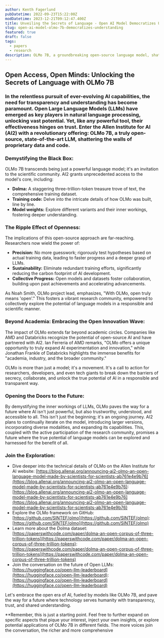 ```yaml
---
author: Kenth Fagerlund
pubDatetime: 2022-09-23T15:22:00Z
modDatetime: 2023-12-21T09:12:47.400Z
title: Unveiling the Secrets of Language - Open AI Model Democratizes Understanding of Powerful Technology
slug: open-ai-model-olmo-7b-democratizes-understanding
featured: true
draft: false
tags:
  - papers
  - research
description: OLMo 7B, a groundbreaking open-source language model, shatters the black box of AI, empowering researchers and developers to delve into its inner workings for faster progress, transparency, and responsible innovation. Join the open-source movement and be a part of shaping the future of language models!
---
```


## Open Access, Open Minds: Unlocking the Secrets of Language with OLMo 7B

### In the relentless pursuit of ever-evolving AI capabilities, the need for transparency and understanding has become paramount. Open Large Language Models (LLMs) have emerged as key players in natural language processing, unlocking vast potential. Yet, like any powerful tool, their effectiveness hinges on trust. Enter the Allen Institute for AI (AI2) with a revolutionary offering: **OLMo 7B, a truly open-source, state-of-the-art LLM, shattering the walls of proprietary data and code.**

### Demystifying the Black Box:

OLMo 7B transcends being just a powerful language model; it's an invitation to the scientific community. AI2 grants unprecedented access to the model's core, including:

- **Dolma:** A staggering three-trillion-token treasure trove of text, the comprehensive training dataset.
- **Training code:** Delve into the intricate details of how OLMo was built, line by line.
- **Model weights:** Explore different variants and their inner workings, fostering deeper understanding.

### The Ripple Effect of Openness:

The implications of this open-source approach are far-reaching. Researchers now wield the power of:

- **Precision:** No more guesswork; rigorously test hypotheses based on actual training data, leading to faster progress and a deeper grasp of LLMs.
- **Sustainability:** Eliminate redundant training efforts, significantly reducing the carbon footprint of AI development.
- **Collective Progress:** Open models and datasets foster collaboration, building upon past achievements and accelerating advancements.

As Noah Smith, OLMo project lead, emphasizes, "With OLMo, open truly means 'open'." This fosters a vibrant research community, empowered to collectively explore the potential of language models in a responsible and scientific manner.

### Beyond Academia: Embracing the Open Innovation Wave:

The impact of OLMo extends far beyond academic circles. Companies like AMD and Databricks recognize the potential of open-source AI and have partnered with AI2. Ian Ferreria of AMD remarks, "OLMo offers a unique opportunity to truly expand AI experimentation and innovation," while Jonathan Frankle of Databricks highlights the immense benefits for "academia, industry, and the broader community."

OLMo is more than just a model; it's a movement. It's a call to action for researchers, developers, and even tech giants to break down the barriers of secrecy, collaborate, and unlock the true potential of AI in a responsible and transparent way.

### Opening the Doors to the Future:

By demystifying the inner workings of LLMs, OLMo paves the way for a future where AI isn't just powerful, but also trustworthy, understood, and accessible to all. This isn't just the beginning; it's an ongoing journey. AI2 plans to continually iterate on the model, introducing larger versions, incorporating diverse modalities, and expanding its capabilities. This, coupled with the active participation of the research community, promises a future where the true potential of language models can be explored and harnessed for the benefit of all.

### Join the Exploration:

- Dive deeper into the technical details of OLMo on the Allen Institute for AI website: [https://blog.allenai.org/announcing-ai2-olmo-an-open-language-model-made-by-scientists-for-scientists-ab761e4e9b76](https://blog.allenai.org/announcing-ai2-olmo-an-open-language-model-made-by-scientists-for-scientists-ab761e4e9b76): [https://blog.allenai.org/announcing-ai2-olmo-an-open-language-model-made-by-scientists-for-scientists-ab761e4e9b76](https://blog.allenai.org/announcing-ai2-olmo-an-open-language-model-made-by-scientists-for-scientists-ab761e4e9b76)
- Explore the OLMo framework on GitHub: [https://github.com/SINTEF/olmo](https://github.com/SINTEF/olmo): [https://github.com/SINTEF/olmo](https://github.com/SINTEF/olmo)
- Learn more about the Dolma dataset: [https://paperswithcode.com/paper/dolma-an-open-corpus-of-three-trillion-tokens](https://paperswithcode.com/paper/dolma-an-open-corpus-of-three-trillion-tokens): [https://paperswithcode.com/paper/dolma-an-open-corpus-of-three-trillion-tokens](https://paperswithcode.com/paper/dolma-an-open-corpus-of-three-trillion-tokens)
- Join the conversation on the future of Open LLMs: [https://huggingface.co/open-llm-leaderboard](https://huggingface.co/open-llm-leaderboard): [https://huggingface.co/open-llm-leaderboard](https://huggingface.co/open-llm-leaderboard)

Let's embrace the open era of AI, fueled by models like OLMo 7B, and pave the way for a future where technology serves humanity with transparency, trust, and shared understanding.

\*\*Remember, this is just a starting point. Feel free to further expand on specific aspects that pique your interest, inject your own insights, or explore potential applications of OLMo 7B in different fields. The more voices join the conversation, the richer and more comprehensive

